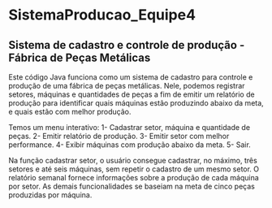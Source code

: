 # SistemaProducao_Equipe4

Sistema de cadastro e controle de produção - Fábrica de Peças Metálicas
----------------------------------------------------------------------
Este código Java funciona como um sistema de cadastro para controle e produção de uma fábrica de peças metálicas. 
Nele, podemos registrar setores, máquinas e quantidades de peças a fim de emitir um relatório de produção para 
identificar quais máquinas estão produzindo abaixo da meta, e quais estão com melhor produção.

Temos um menu interativo:
1- Cadastrar setor, máquina e quantidade de peças.
2- Emitir relatório de produção.
3- Emitir setor com melhor performance.
4- Exibir máquinas com produção abaixo da meta.
5- Sair.

Na função cadastrar setor, o usuário consegue cadastrar, no máximo, três setores e até seis máquinas,
sem repetir o cadastro de um mesmo setor.
O relatório semanal fornece informações sobre a produção de cada máquina por setor.
As demais funcionalidades se baseiam na meta de cinco peças produzidas por máquina.
